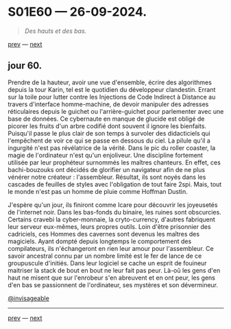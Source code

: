 # S01E60 — 26-09-2024.

> *Des hauts et des bas.*

[prev](S01E59-25-09-2024.md) — [next](S01E01-29-07-2024.md)   

## jour 60.

Prendre de la hauteur, avoir une vue d'ensemble, écrire des algorithmes depuis la tour Karin, tel est le quotidien du développeur clandestin. Errant sur la toile pour lutter contre les Injections de Code Indirect à Distance au travers d'interface homme-machine, de devoir manipuler des adresses réticulaires depuis le guichet ou l'arrière-guichet pour parlementer avec une base de données. Ce cybernaute en manque de glucide est obligé de picorer les fruits d'un arbre codifié dont souvent il ignore les bienfaits. Puisqu'il passe le plus clair de son temps à survoler des didacticiels qui l'empêchent de voir ce qui se passe en dessous du ciel. La pilule qu'il a ingurgité n'est pas révélatrice de la vérité. Dans le pic du roller coaster, la magie de l'ordinateur n'est qu'un enjoliveur. Une discipline fortement utilisée par leur prophéteur surnommés les maîtres chanteurs. En effet, ces bachi-bouzouks ont décidés de glorifier un navigateur afin de ne plus vénérer notre créateur : l'assembleur. Résultat, ils sont noyés dans les cascades de feuilles de styles avec l'obligation de tout faire 2spi. Mais, tout le monde n'est pas un homme de pluie comme Hoffman Dustin.    

J'espère qu'un jour, ils finiront comme Icare pour découvrir les joyeusetés de l'internet noir. Dans les bas-fonds du binaire, les ruines sont obscurcies. Certains cravebi la cyber-monnaie, la cryto-currency, d'autres fabriquent leur serveur eux-mêmes, leurs propres outils. Loin d'être prisonnier des cadriciels, ces Hommes des cavernes sont devenus les maîtres des magiciels. Ayant dompté depuis longtemps le comportement des compilateurs, ils n'échangeront en rien leur amour pour l'assembleur. Ce savoir ancestral connu par un nombre limité est le fer de lance de ce groupuscule d'initiés. Dans leur logiciel se cache un esprit de fouineur maitriser la stack de bout en bout ne leur fait pas peur. Là-oû les gens d'en haut ne misent que sur l'enrobeur s'en abreuvent et en ont peur, les gens d'en bas se passionnent de l'ordinateur, ses mystères et son dévermineur.   

[@invisageable](https://twitter.com/invisageable)   

---

[prev](S01E59-25-09-2024.md) — [next](S01E01-29-07-2024.md)   
